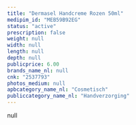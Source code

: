 ```yaml
---
title: "Dermasel Handcreme Rozen 50ml"
medipim_id: "MEB59B92EG"
status: "active"
prescription: false
weight: null
width: null
length: null
depth: null
publicprice: 6.00
brands_name_nl: null
cnk: "2537793"
photos_medium: null
apbcategory_name_nl: "Cosmetisch"
publiccategory_name_nl: "Handverzorging"
---
```

null

